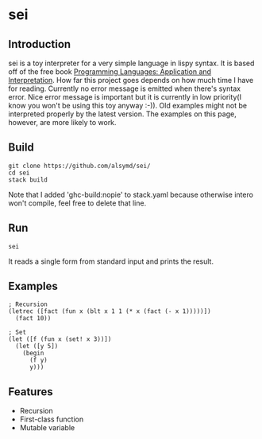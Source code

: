 # sei

## Introduction
sei is a toy interpreter for a very simple language in lispy
syntax. It is based off of the free book [Programming Languages:
Application and
Interpretation](http://cs.brown.edu/courses/cs173/2012/book/). How far
this project goes depends on how much time I have for 
reading. Currently no error message is emitted when there's syntax
error. Nice error message is important but it is currently in low
priority(I know you won't be using this toy anyway :-)). Old examples
might not be interpreted properly by the latest version. The examples
on this page, however, are more likely to work.

## Build
```
git clone https://github.com/alsymd/sei/
cd sei
stack build
```
Note that I added 'ghc-build:nopie' to stack.yaml because otherwise
intero won't compile, feel free to delete that line.

## Run
```
sei
```
It reads a single form from standard input and prints the result.

## Examples
```
; Recursion
(letrec ([fact (fun x (blt x 1 1 (* x (fact (- x 1)))))])
  (fact 10))
```

```
; Set
(let ([f (fun x (set! x 3))])
  (let ([y 5])
    (begin
      (f y)
      y)))
```

## Features
* Recursion
* First-class function
* Mutable variable